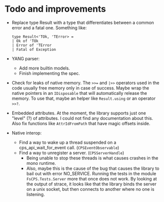 # Todo and improvements

- Replace type Result with a type that differentiates between a common error and a fatal one.
  Something like:

  ```
  type Result<'TOk, 'TError> =
  | Ok of 'TOk
  | Error of 'TError
  | Fatal of Exception
  ```

- YANG parser:
  - Add more builtin models.
  - Finish implementing the spec.

- Check for leaks of native memory.
  The `>>=` and `|>>` operators used in the code usually free memory only in case of success.
  Maybe wrap the native pointers in an `IDisposable` that will automatically release the memory.
  To use that, maybe an helper like `Result.using` or an operator `>>?`.

- Embedded attributes.
  At the moment, the library supports just one "level" (?) of attributes.
  I could not find any documentation about this.
  Also fix functions like `AttrIdFromPath` that have magic offsets inside.

- Native interop:
  - Find a way to wake up a thread suspended on a cps_api_wait_for_event call. (`CPSEventObservable`)
  - Find a way to unregister a server. (`CPSServerHandle`)
    - Being unable to stop these threads is what causes crashes in the mono runtime.
	- Also, maybe this is the cause of the bug that causes the library to bail out with error NO_SERVICE.
	  Running the tests in the module `FsCPS.Tests.Server` more that once does not work.
	  By looking at the output of strace, it looks like that the library binds the server on a unix socket,
	  but then connects to another where no one is listening.